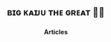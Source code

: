 <h2 align="center" class="title" itemprop="title">ʙɪɢ ᴋᴀɪᴊᴜ ᴛʜᴇ ɢʀᴇᴀᴛ 🥷🏾 </h2>
<h3 align="center" class="description" itemprop="description"></h3>

<h4 align="center">Articles</h4>
<!-- BLOG-POST-LIST:START -->
<!-- BLOG-POST-LIST:END -->
